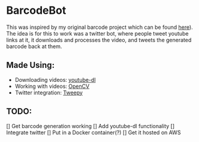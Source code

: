 # BarcodeBot

This was inspired by my original barcode project which can be found [here](https://github.com/AmritHariharan/FilmBarcode2)). The idea is for this to work was a twitter bot, where people tweet youtube links at it, it downloads and processes the video, and tweets the generated barcode back at them.


## Made Using:

- Downloading videos: [youtube-dl](https://github.com/rg3/youtube-dl)
- Working with videos: [OpenCV](http://opencv-python-tutroals.readthedocs.io/en/latest/)
- Twitter integration: [Tweepy](http://www.tweepy.org/)


## TODO:
[] Get barcode generation working
[] Add youtube-dl functionality
[] Integrate twitter
[] Put in a Docker container(?)
[] Get it hosted on AWS
